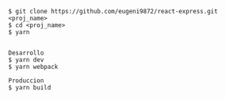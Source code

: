     $ git clone https://github.com/eugeni9872/react-express.git <proj_name>
    $ cd <proj_name>
    $ yarn
   
	
	Desarrollo
	$ yarn dev 
	$ yarn webpack
	
	Produccion
	$ yarn build
	
